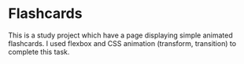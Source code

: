 # Flashcards

This is a study project which have a page displaying simple animated flashcards. I used flexbox and CSS animation (transform, transition) to complete this task.
